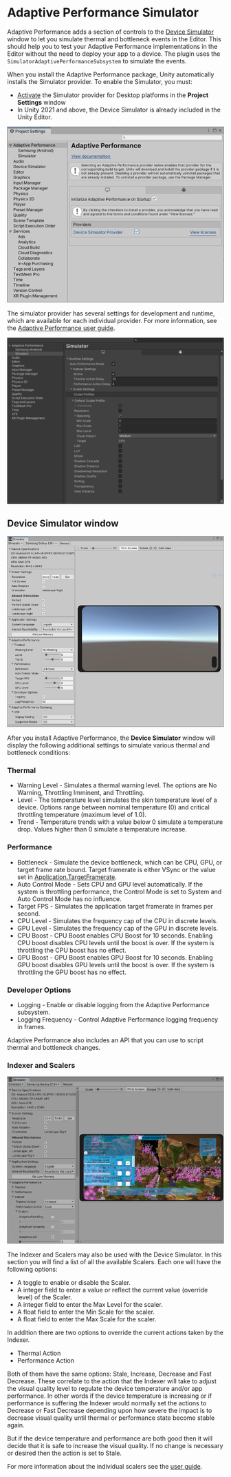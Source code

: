 # Adaptive Performance Simulator

Adaptive Performance adds a section of controls to the [Device Simulator](https://docs.unity3d.com/Packages/com.unity.device-simulator@latest) window to let you simulate thermal and bottleneck events in the Editor. This should help you to test your Adaptive Performance implementations in the Editor without the need to deploy your app to a device. The plugin uses the `SimulatorAdaptivePerformanceSubsystem` to simulate the events.

When you install the Adaptive Performance package, Unity automatically installs the Simulator provider. To enable the Simulator, you must:

* [Activate](installing-and-configuring.md#provider-installation) the Simulator provider for Desktop platforms in the **Project Settings** window
* In Unity 2021 and above, the Device Simulator is already included in the Unity Editor.

![Adaptive Performance Device Simulator settings.](Images/simulator-provider-enable.png)

The simulator provider has several settings for development and runtime, which are available for each individual provider. For more information, see the [Adaptive Performance user guide](user-guide.md).

![Adaptive Performance Device Simulator Settings.](Images/simulator-provider-settings.png)

## Device Simulator window

![Adaptive Performance Device Simulator settings.](Images/simulator-extension-settings.png)

After you install Adaptive Performance, the **Device Simulator** window will display the following additional settings to simulate various thermal and bottleneck conditions:

### Thermal
* Warning Level - Simulates a thermal warning level. The options are No Warning, Throttling Imminent, and Throttling.
* Level - The temperature level simulates the skin temperature level of a device. Options range between nominal temperature (0) and critical throttling temperature (maximum level of 1.0).
* Trend - Temperature trends with a value below 0 simulate a temperature drop. Values higher than 0 simulate a temperature increase.

### Performance
* Bottleneck - Simulate the device bottleneck, which can be CPU, GPU, or target frame rate bound. Target framerate is either VSync or the value set in [Application.TargetFramerate](https://docs.unity3d.com/ScriptReference/Application-targetFrameRate.html).
* Auto Control Mode - Sets CPU and GPU level automatically. If the system is throttling performance, the Control Mode is set to System and Auto Control Mode has no influence.
* Target FPS - Simulates the application target framerate in frames per second.
* CPU Level - Simulates the frequency cap of the CPU in discrete levels.
* GPU Level - Simulates the frequency cap of the GPU in discrete levels.
* CPU Boost - CPU Boost enables CPU Boost for 10 seconds. Enabling CPU boost disables CPU levels until the boost is over. If the system is throttling the CPU boost has no effect.
* GPU Boost - GPU Boost enables GPU Boost for 10 seconds. Enabling GPU boost disables GPU levels until the boost is over. If the system is throttling the GPU boost has no effect.

### Developer Options
* Logging - Enable or disable logging from the Adaptive Performance subsystem.
* Logging Frequency - Control Adaptive Performance logging frequency in frames.

Adaptive Performance also includes an API that you can use to script thermal and bottleneck changes.

### Indexer and Scalers

![Adaptive Performance Device Simulator Scaler settings.](Images/simulator-extension-scaler-settings.png)

The Indexer and Scalers may also be used with the Device Simulator. In this section you will find a list of all the available Scalers. Each one will have the following options:

* A toggle to enable or disable the Scaler.
* A integer field to enter a value or reflect the current value (override level) of the Scaler.
* A integer field to enter the Max Level for the scaler.
* A float field to enter the Min Scale for the scaler.
* A float field to enter the Max Scale for the scaler.

In addition there are two options to override the current actions taken by the Indexer.

* Thermal Action
* Performance Action

Both of them have the same options: Stale, Increase, Decrease and Fast Decrease. These correlate to the action that the Indexer will take to adjust the visual quality level to regulate the device temperature and/or app performance. In other words if the device temperature is increasing or if performance is suffering the Indexer would normally set the actions to Decrease or Fast Decrease depending upon how severe the impact is to decrease visual quality until thermal or performance state become stable again.

But if the device temperature and performance are both good then it will decide that it is safe to increase the visual quality. If no change is necessary or desired then the action is set to Stale.

For more information about the individual scalers see the  [user guide](user-guide.md#indexer-and-scalers).
